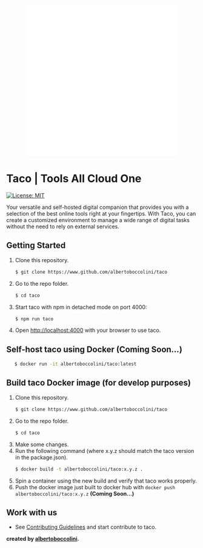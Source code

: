 <p align="center">
  <img width="400" height="400" src="logo-white.png" style="text-align: center">
</p>

# Taco | Tools All Cloud One
[![License: MIT](https://img.shields.io/badge/License-MIT-yellow.svg)](https://opensource.org/licenses/MIT)

Your versatile and self-hosted digital companion that provides you with a selection of the best online
tools right at your fingertips. With Taco, you can create a customized environment to manage a wide
range of digital tasks without the need to rely on external services.
## Getting Started

1. Clone this repository.
   ````bash
   $ git clone https://www.github.com/albertoboccolini/taco
    ````
2. Go to the repo folder.
   ````bash
   $ cd taco
   ````

3. Start taco with npm in detached mode on port 4000:

   ````bash
   $ npm run taco
   ````

4. Open [http://localhost:4000](http://localhost:4000) with your browser to use taco.
## Self-host taco using Docker (Coming Soon...)

````bash
   $ docker run -it albertoboccolini/taco:latest
````
## Build taco Docker image (for develop purposes)

1. Clone this repository.
   ````bash
   $ git clone https://www.github.com/albertoboccolini/taco
    ````
2. Go to the repo folder.
   ````bash
   $ cd taco
   ````
3. Make some changes.
4. Run the following command (where x.y.z should match the taco version in the package.json).
   ````bash
   $ docker build -t albertoboccolini/taco:x.y.z .
   ````
5. Spin a container using the new build and verify that taco works properly.
6. Push the docker image just built to docker hub with `docker push albertoboccolini/taco:x.y.z` **(Coming Soon...)**
## Work with us
- See [Contributing Guidelines](CONTRIBUTING.md) and start contribute to taco.

**created by [albertoboccolini](https://github.com/albertoboccolini).**